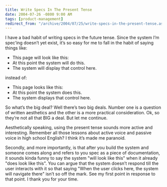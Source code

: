 ```yaml
---
title: Write Specs In The Present Tense
date: 2004-07-26 -0800 9:00 AM
tags: [product-management]
redirect_from: "/archive/2004/07/25/write-specs-in-the-present-tense.aspx/"
---
```


I have a bad habit of writing specs in the future tense. Since the
system I’m spec’ing doesn’t yet exist, it’s so easy for me to fall in
the habit of saying things like:

-   This page will look like this:
-   At this point the system will do this.
-   The system will display that control here.

instead of:

-   This page looks like this:
-   At this point the system does this.
-   The system displays that control here.

So what’s the big deal? Well there’s two big deals. Number one is a
question of written aesthetics and the other is a more practical
consideration. Ok, so they’re not all that BIG a deal. But let me
continue.

Aesthetically speaking, using the present tense sounds more active and
interesting. Remember all those lessons about active voice and passive
voice in high school English? I think it’s made me paranoid.

Secondly, and more importantly, is that after you build the system and
someone comes along and refers to you spec as a piece of documentation,
it sounds kinda funny to say the system "will look like this" when it
already "does look like this". You can argue that the system doesn’t
respond till the user interacts with it so that saying "When the user
clicks here, the system will navigate there" isn’t so off the mark. See
my first point in response to that point. I thank you for your time.

